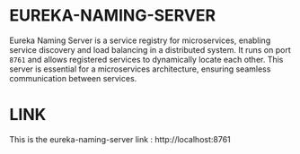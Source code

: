 # EUREKA-NAMING-SERVER

Eureka Naming Server is a service registry for microservices, enabling service discovery and load balancing in a distributed system. It runs on port `8761` and allows registered services to dynamically locate each other. This server is essential for a microservices architecture, ensuring seamless communication between services.

# LINK

This is the eureka-naming-server link : http://localhost:8761